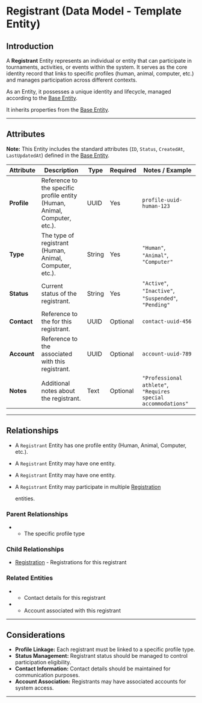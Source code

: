 # **Registrant** (Data Model - Template Entity)

## **Introduction**

A **Registrant** Entity represents an individual or entity that can participate in tournaments, activities, or events
within the system. It serves as the core identity record that links to specific profiles (human, animal, computer, etc.)
and manages participation across different contexts.

As an Entity, it possesses a unique identity and lifecycle, managed according to the [Base Entity](../foundation/base_entity.md).

It inherits properties from the [Base Entity](../foundation/base_entity.md).

---

## **Attributes**

**Note:** This Entity includes the standard attributes (`ID`, `Status`, `CreatedAt`, `LastUpdatedAt`) defined in the [Base Entity](../foundation/base_entity.md).

| Attribute   | Description                                                               | Type   | Required | Notes / Example                                               |
| ----------- | ------------------------------------------------------------------------- | ------ | -------- | ------------------------------------------------------------- |
| **Profile** | Reference to the specific profile entity (Human, Animal, Computer, etc.). | UUID   | Yes      | `profile-uuid-human-123`                                      |
| **Type**    | The type of registrant (Human, Animal, Computer, etc.).                   | String | Yes      | `"Human"`, `"Animal"`, `"Computer"`                           |
| **Status**  | Current status of the registrant.                                         | String | Yes      | `"Active"`, `"Inactive"`, `"Suspended"`, `"Pending"`          |
| **Contact** | Reference to the for this registrant.                                     | UUID   | Optional | `contact-uuid-456`                                            |
| **Account** | Reference to the associated with this registrant.                         | UUID   | Optional | `account-uuid-789`                                            |
| **Notes**   | Additional notes about the registrant.                                    | Text   | Optional | `"Professional athlete"`, `"Requires special accommodations"` |

---

## **Relationships**

- A `Registrant` Entity has one profile entity (Human, Animal, Computer, etc.).
- A `Registrant` Entity may have one entity.
- A `Registrant` Entity may have one entity.
- A `Registrant` Entity may participate in multiple [Registration](../registration/registration.md)

  entities.

### Parent Relationships

- - The specific profile type

### Child Relationships

- [Registration](../registration/registration.md) - Registrations for this registrant

### Related Entities

- - Contact details for this registrant
- - Account associated with this registrant

---

## **Considerations**

- **Profile Linkage:** Each registrant must be linked to a specific profile type.
- **Status Management:** Registrant status should be managed to control participation eligibility.
- **Contact Information:** Contact details should be maintained for communication purposes.
- **Account Association:** Registrants may have associated accounts for system access.

---
